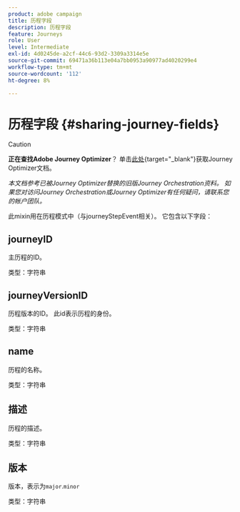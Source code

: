 ```yaml
---
product: adobe campaign
title: 历程字段
description: 历程字段
feature: Journeys
role: User
level: Intermediate
exl-id: 4d0245de-a2cf-44c6-93d2-3309a3314e5e
source-git-commit: 69471a36b113e04a7bb0953a90977ad4020299e4
workflow-type: tm+mt
source-wordcount: '112'
ht-degree: 8%

---
```


# 历程字段 {#sharing-journey-fields}


>[!CAUTION]
>
>**正在查找Adobe Journey Optimizer**？ 单击[此处](https://experienceleague.adobe.com/zh-hans/docs/journey-optimizer/using/ajo-home){target="_blank"}获取Journey Optimizer文档。
>
>
>_本文档参考已被Journey Optimizer替换的旧版Journey Orchestration资料。 如果您对访问Journey Orchestration或Journey Optimizer有任何疑问，请联系您的帐户团队。_


此mixin用在历程模式中（与journeyStepEvent相关）。 它包含以下字段：

## journeyID

主历程的ID。

类型：字符串

## journeyVersionID

历程版本的ID。 此id表示历程的身份。

类型：字符串

## name

历程的名称。

类型：字符串

## 描述

历程的描述。

类型：字符串

## 版本

版本，表示为`major`.`minor`

类型：字符串
